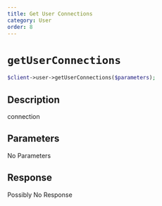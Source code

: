 ```yaml
---
title: Get User Connections
category: User
order: 8
---
```


# `getUserConnections`

```php
$client->user->getUserConnections($parameters);
```

## Description

connection

## Parameters

No Parameters

## Response

Possibly No Response

